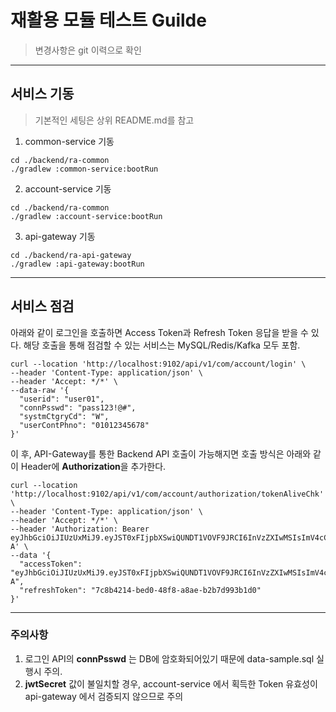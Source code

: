# 재활용 모듈 테스트 Guilde
> 변경사항은 git 이력으로 확인

---
## 서비스 기동
> 기본적인 세팅은 상위 README.md를 참고
1. common-service 기동 
```
cd ./backend/ra-common
./gradlew :common-service:bootRun
```

2. account-service 기동
```
cd ./backend/ra-common
./gradlew :account-service:bootRun
```

3. api-gateway 기동
```
cd ./backend/ra-api-gateway
./gradlew :api-gateway:bootRun
```


---
## 서비스 점검
아래와 같이 로그인을 호출하면 Access Token과 Refresh Token 응답을 받을 수 있다. 해당 호출을 통해 점검할 수 있는 서비스는 MySQL/Redis/Kafka 모두 포함.
```
curl --location 'http://localhost:9102/api/v1/com/account/login' \
--header 'Content-Type: application/json' \
--header 'Accept: */*' \
--data-raw '{
  "userid": "user01",
  "connPsswd": "pass123!@#",
  "systmCtgryCd": "W",
  "userContPhno": "01012345678"
}'
```
이 후, API-Gateway를 통한 Backend API 호출이 가능해지면 호출 방식은 아래와 같이 Header에 **Authorization**을 추가한다.
```
curl --location 'http://localhost:9102/api/v1/com/account/authorization/tokenAliveChk' \
--header 'Content-Type: application/json' \
--header 'Accept: */*' \
--header 'Authorization: Bearer eyJhbGciOiJIUzUxMiJ9.eyJST0xFIjpbXSwiQUNDT1VOVF9JRCI6InVzZXIwMSIsImV4cCI6MTc0NTk4NjA1OCwiaWF0IjoxNzQ1OTg1MTU4fQ.SKlIDjwJ4_70AfdjxIYoPvf4HcJIFtRaxcs2JVJAPL5b_5ph8OZKAloujdMPyxxPtV6y3bA9H2IZCW3tWgpv-A' \
--data '{
  "accessToken": "eyJhbGciOiJIUzUxMiJ9.eyJST0xFIjpbXSwiQUNDT1VOVF9JRCI6InVzZXIwMSIsImV4cCI6MTc0NTk4NjA1OCwiaWF0IjoxNzQ1OTg1MTU4fQ.SKlIDjwJ4_70AfdjxIYoPvf4HcJIFtRaxcs2JVJAPL5b_5ph8OZKAloujdMPyxxPtV6y3bA9H2IZCW3tWgpv-A",
  "refreshToken": "7c8b4214-bed0-48f8-a8ae-b2b7d993b1d0"
}'
```


---
### 주의사항
1. 로그인 API의 **connPsswd** 는 DB에 암호화되어있기 때문에 data-sample.sql 실행시 주의.
2. **jwtSecret** 값이 불일치할 경우, account-service 에서 획득한 Token 유효성이 api-gateway 에서 검증되지 않으므로 주의